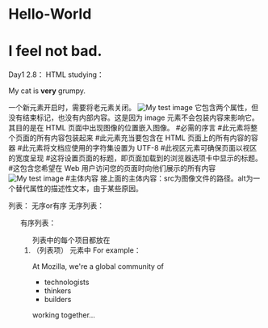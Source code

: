 # Hello-World
# I feel not bad.

Day1 2.8：
HTML studying：
<p>My cat is <strong>very</strong> grumpy.</p>
一个新元素开启时，需要将老元素关闭。
<img src="images/firefox-icon.png" alt="My test image" />
它包含两个属性，但没有结束标记，也没有内部内容。这是因为 image 元素不会包装内容来影响它。其目的是在 HTML 页面中出现图像的位置嵌入图像。</img>

<!doctype html>    #必需的序言
<html lang="en-US">   #<html></html>此元素将整个页面的所有内容包装起来
  <head>      #<head></head>此元素充当要包含在 HTML 页面上的所有内容的容器
    <meta charset="utf-8" />   #此元素将文档应使用的字符集设置为 UTF-8
    <meta name="viewport" content="width=device-width" />   #此视区元素可确保页面以视区的宽度呈现
    <title>My test page</title>    #这将设置页面的标题，即页面加载到的浏览器选项卡中显示的标题。
  </head>
  <body>   #<body></body>这包含您希望在 Web 用户访问您的页面时向他们展示的所有内容
    <img src="" alt="My test image" />  #主体内容
  </body>
</html>
         接上面的主体内容：src为图像文件的路径。alt为一个替代属性的描述性文本，由于某些原因。

  列表：  无序or有序
       无序列表：<ul>
       有序列表：<ol>
       列表中的每个项目都放在 <li> （列表项） 元素中
For example：
<p>At Mozilla, we're a global community of</p>

<ul>
  <li>technologists</li>
  <li>thinkers</li>
  <li>builders</li>
</ul>

<p>working together…</p>
